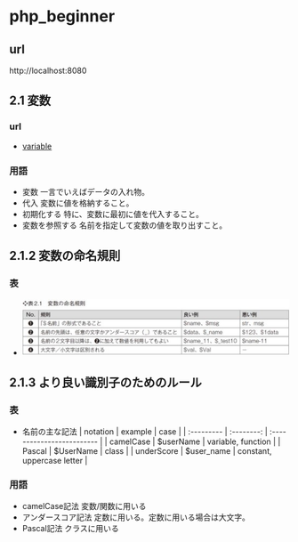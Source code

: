 # php_beginner
## url
http://localhost:8080

## 2.1 変数
### url
- [variable](http://localhost:8080/chap02/variable.php)

### 用語
- 変数
  一言でいえばデータの入れ物。
- 代入
  変数に値を格納すること。
- 初期化する
  特に、変数に最初に値を代入すること。
- 変数を参照する
  名前を指定して変数の値を取り出すこと。

## 2.1.2 変数の命名規則
### 表
- ![変数の命名規則](/img/Anonymous-20240109211743.jpg)

## 2.1.3 より良い識別子のためのルール
### 表
- 名前の主な記法
| notation   |  example   | case                       |
| :--------- | :--------: | :------------------------- |
| camelCase  | $userName  | variable, function         |
| Pascal     | $UserName  | class                      |
| underScore | $user_name | constant, uppercase letter |

### 用語
- camelCase記法
  変数/関数に用いる
- アンダースコア記法
  定数に用いる。定数に用いる場合は大文字。
- Pascal記法
  クラスに用いる